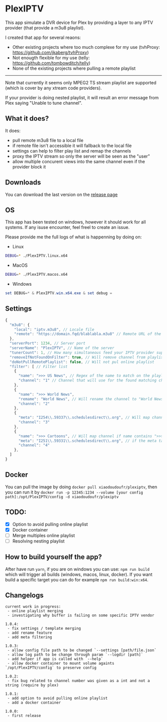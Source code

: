 # PlexIPTV
This app simulate a DVR device for Plex by providing a layer to any IPTV provider (that provide a m3u8 playlist).

I created that app for several reaons:
- Other existing projects where too much complexe for my use (tvhProxy: https://github.com/jkaberg/tvhProxy)
- Not enougth flexible for my use (telly: https://github.com/tombowditch/telly)
- None of the existing projects where pulling a remote playlist

___

Note that currently it seems only MPEG2 TS stream playlist are supported (which is cover by any xtream code providers).

If your provider is doing nested playlist, it will result an error message from Plex saying "Unable to tune channel".

## What it does?
It does:
- pull remote m3u8 file to a local file
- if remote file isn't accessible it will fallback to the local file
- settings can help to filter play list and remap the channels
- proxy the IPTV stream so only the server will be seen as the "user"
- allow multiple concurent views into the same channel even if the provider block it

## Downloads
You can download the last version on the [release page](https://github.com/xiaodoudou/PlexIPTV/releases)

## OS
This app has been tested on windows, however it should work for all systems. If any isuse encounter, feel freel to create an issue.

Please provide me the full logs of what is happenning by doing on:

- Linux
```bash
DEBUG=* ./PlexIPTV.linux.x64
```
- MacOS
```bash
DEBUG=* ./PlexIPTV.macos.x64
```
- Windows
```powershell
set DEBUG=* & PlexIPTV.win.x64.exe & set debug =
```

## Settings

```javascript
{
  "m3u8": {
    "local": "iptv.m3u8", // Locale file
    "remote": "https://domain.fqd/blablabla.m3u8" // Remote URL of the playlist
  },
  "serverPort": 1234, // Server port
  "serverName": "PlexIPTV", // Name of the server
  "tunerCount": 1, // How many simultaneous feed your IPTV provider support
  "removeIfNotFoundOnFilter": true, // Will remove channel from playlist that aren't present on the filter list
  "doNotPullRemotePlaylist": false, // Will not pul online playlist
  "filter": [ // Filter list
    {
      "name": ">>> US News", // Regex of the name to match on the playlist
      "channel": "1" // Channel that will use for the found matching channel name
    },
    {
      "name": ">>> World News",
      "remame": "World News", // Will rename the channel to "World News"
      "channel": "2"
    },
    {
      "meta": "I254\\.59337\\.schedulesdirect\\.org", // Will map channel if the meta tag contain I254.59337.schedulesdirect.org
      "channel": "3"
    },
    {
      "name": ">>> Cartoons", // Will map channel if name contains ">>> Cartoons" and ...
      "meta": "I251\\.59331\\.schedulesdirect\\.org", // if the meta tag contain I251.59331.schedulesdirect.org
      "channel": "4"
    },
  ]
}
```

## Docker
You can pull the image by doing `docker pull xiaodoudoufr/plexiptv`, then you can run it by `docker run -p 12345:1234 --volume [your config path]:/opt/PlexIPTV/config -d xiaodoudoufr/plexiptv`

## TODO:
- [x] Option to avoid pulling online playlist
- [x] Docker container
- [ ] Merge multiples online playlist
- [ ] Resolving nesting playlist

## How to build yourself the app?
After have run `yarn`, if you are on windows you can use: `npm run build` which will trigger all builds (windows, macos, linux, docker).
If you want build a specific target you can do for example `npm run build:win:x64`.


## Changelogs
```
current work in progress:
 - online playlist merging
 - investigating why buffer is failing on some specific IPTV vendor
 
1.0.4:  
 - fix settings / template merging
 - add rename feature
 - add meta filtering

1.0.3:
 - allow config file path to be changed `--settings [path/file.json`
 - allow log path to be change through param `--logdir [path]`
 - add helper if app is called with `--help`
 - allow docker container to mount volume againts `/opt/PlexIPTV/config` to preserve config
 
1.0.2:
 - fix bug related to channel number was given as a int and not a string (require by plex)
 
1.0.1:
 - add option to avoid pulling online playlist
 - add a docker container

1.0.0:
 - first release

```
